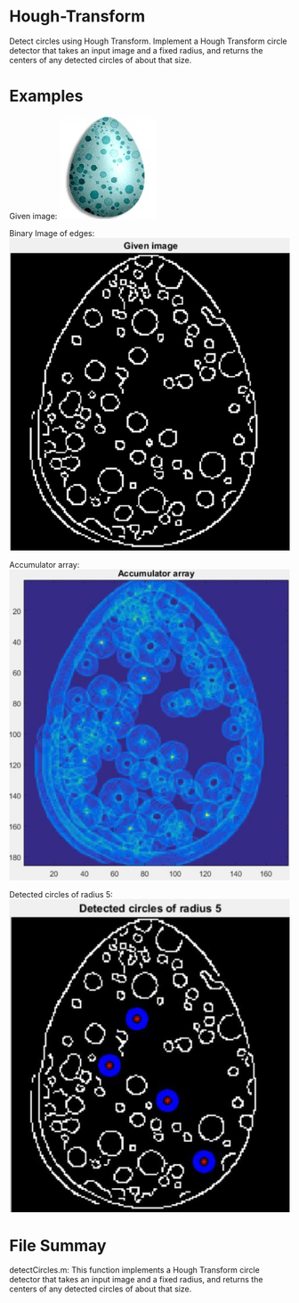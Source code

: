 # Hough-Transform
Detect circles using Hough Transform. Implement a Hough Transform circle detector that takes an input image and a fixed radius, and returns
the centers of any detected circles of about that size.

# Examples
Given image:
![Egg](/egg.jpg)

Binary Image of edges:
![Img1](/Img1.JPG)

Accumulator array:
![Img2](/Img2.JPG)

Detected circles of radius 5:
![Img3](/Img3.JPG)

# File Summay
detectCircles.m: This function implements a Hough Transform circle detector that takes an input image and a fixed radius, and returns the centers of any detected circles of about that size.


